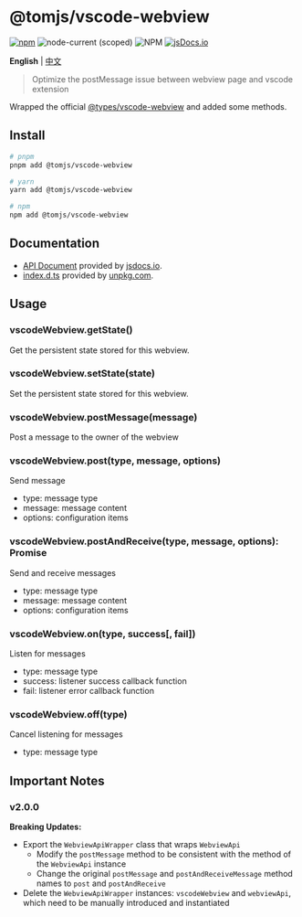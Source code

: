 # @tomjs/vscode-webview

[![npm](https://img.shields.io/npm/v/@tomjs/vscode-webview)](https://www.npmjs.com/package/@tomjs/vscode-webview) ![node-current (scoped)](https://img.shields.io/node/v/@tomjs/vscode-webview) ![NPM](https://img.shields.io/npm/l/@tomjs/vscode-webview) [![jsDocs.io](https://img.shields.io/badge/jsDocs.io-reference-blue)](https://www.jsdocs.io/package/@tomjs/vscode-webview)

**English** | [中文](./README.zh_CN.md)

> Optimize the postMessage issue between webview page and vscode extension

Wrapped the official [@types/vscode-webview](https://www.npmjs.com/package/@types/vscode-webview) and added some methods.

## Install

```bash
# pnpm
pnpm add @tomjs/vscode-webview

# yarn
yarn add @tomjs/vscode-webview

# npm
npm add @tomjs/vscode-webview
```

## Documentation

- [API Document](https://www.jsdocs.io/package/@tomjs/vscode-webview) provided by [jsdocs.io](https://www.jsdocs.io).
- [index.d.ts](https://www.unpkg.com/browse/@tomjs/vscode-webview/dist/index.d.ts) provided by [unpkg.com](https://www.unpkg.com).

## Usage

### vscodeWebview.getState()

Get the persistent state stored for this webview.

### vscodeWebview.setState(state)

Set the persistent state stored for this webview.

### vscodeWebview.postMessage(message)

Post a message to the owner of the webview

### vscodeWebview.post(type, message, options)

Send message

- type: message type
- message: message content
- options: configuration items

### vscodeWebview.postAndReceive(type, message, options): Promise<any>

Send and receive messages

- type: message type
- message: message content
- options: configuration items

### vscodeWebview.on(type, success[, fail])

Listen for messages

- type: message type
- success: listener success callback function
- fail: listener error callback function

### vscodeWebview.off(type)

Cancel listening for messages

- type: message type

## Important Notes

### v2.0.0

**Breaking Updates:**

- Export the `WebviewApiWrapper` class that wraps `WebviewApi`
  - Modify the `postMessage` method to be consistent with the method of the `WebviewApi` instance
  - Change the original `postMessage` and `postAndReceiveMessage` method names to `post` and `postAndReceive`
- Delete the `WebviewApiWrapper` instances: `vscodeWebview` and `webviewApi`, which need to be manually introduced and instantiated
